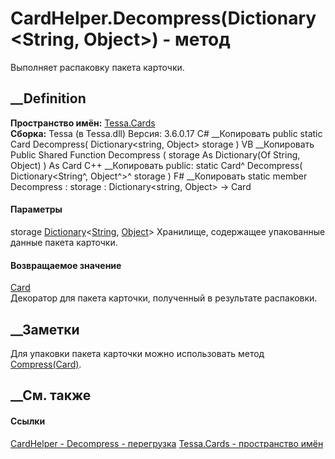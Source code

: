 # CardHelper.Decompress(Dictionary<String, Object>) - метод
Выполняет распаковку пакета карточки.
## __Definition
 **Пространство имён:** [Tessa.Cards](N_Tessa_Cards.htm)  
 **Сборка:** Tessa (в Tessa.dll) Версия: 3.6.0.17
C# __Копировать
     public static Card Decompress(
    	Dictionary<string, Object> storage
    )
VB __Копировать
     Public Shared Function Decompress ( 
    	storage As Dictionary(Of String, Object)
    ) As Card
C++ __Копировать
     public:
    static Card^ Decompress(
    	Dictionary<String^, Object^>^ storage
    )
F# __Копировать
     static member Decompress : 
            storage : Dictionary<string, Object> -> Card 
#### Параметры
storage
[Dictionary](https://learn.microsoft.com/dotnet/api/system.collections.generic.dictionary-2)<[String](https://learn.microsoft.com/dotnet/api/system.string),
[Object](https://learn.microsoft.com/dotnet/api/system.object)>
    Хранилище, содержащее упакованные данные пакета карточки.
#### Возвращаемое значение
[Card](T_Tessa_Cards_Card.htm)  
Декоратор для пакета карточки, полученный в результате распаковки.
##  __Заметки
Для упаковки пакета карточки можно использовать метод
[Compress(Card)](M_Tessa_Cards_CardHelper_Compress.htm).
## __См. также
#### Ссылки
[CardHelper - ](T_Tessa_Cards_CardHelper.htm)
[Decompress - перегрузка](Overload_Tessa_Cards_CardHelper_Decompress.htm)
[Tessa.Cards - пространство имён](N_Tessa_Cards.htm)
